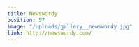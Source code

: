 ```yaml
---
title: Newswordy
position: 57
image: "/uploads/gallery__newswordy.jpg"
link: http://newswordy.com/
---
```



